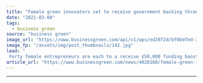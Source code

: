 ```yaml
---
title: "Female green innovators set to receive government backing through Women in Innovation programme"
date: "2021-03-08"
tags: 
  - business green
source: "business green"
image_url: "https://www.businessgreen.com/api/v1/wps/ed2072d/bf0bdfed-3f53-40a8-8f7d-6019c3c2d9a3/2/iStock-1179252601-185x114.jpg"
image_fp: "/assets/img/post_thumbnails/142.jpg"
lead: "
 Forty female entrepreneurs are each to a receive £50,000 funding boost, as wave of awards from the Women in Innovation programme is timed to coincide with International Women's Day  ..."
article_url: "https://www.businessgreen.com/news/4028168/female-green-innovators-set-receive-government-backing-women-innovation-programme"
---
```


---
